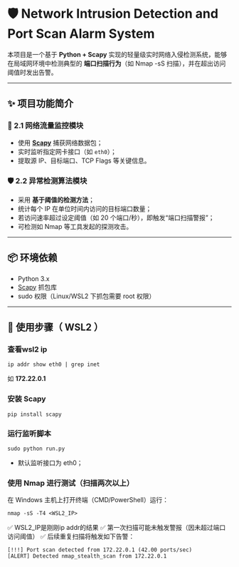 # 🛡️ Network Intrusion Detection and Port Scan Alarm System

本项目是一个基于 **Python + Scapy** 实现的轻量级实时网络入侵检测系统，能够在局域网环境中检测典型的 **端口扫描行为**（如 Nmap -sS 扫描），并在超出访问阈值时发出告警。

---

## ✨ 项目功能简介

### 📡 2.1 网络流量监控模块

- 使用 [**Scapy**](https://scapy.readthedocs.io/) 捕获网络数据包；
- 实时监听指定网卡接口（如 `eth0`）；
- 提取源 IP、目标端口、TCP Flags 等关键信息。

### 🛡️ 2.2 异常检测算法模块

- 采用 **基于阈值的检测方法**；
- 统计每个 IP 在单位时间内访问的目标端口数量；
- 若访问速率超过设定阈值（如 20 个端口/秒），即触发“端口扫描警报”；
- 可检测如 Nmap 等工具发起的探测攻击。

---

## 📦 环境依赖

- Python 3.x
- [Scapy](https://scapy.readthedocs.io/) 抓包库
- sudo 权限（Linux/WSL2 下抓包需要 root 权限）

---

## 🚀 使用步骤（ WSL2 ）

### 查看wsl2 ip
```
ip addr show eth0 | grep inet
```
如 **172.22.0.1**
###  安装 Scapy

```
pip install scapy
```

###  运行监听脚本
```
sudo python run.py 
```
- 默认监听接口为 eth0；

### 使用 Nmap 进行测试（扫描两次以上）
在 Windows 主机上打开终端（CMD/PowerShell）运行：
```
nmap -sS -T4 <WSL2_IP> 
```
✅ WSL2_IP是刚刚ip addr的结果
✅ 第一次扫描可能未触发警报（因未超过端口访问阈值）
✅ 后续重复扫描将触发如下告警：

```
[!!!] Port scan detected from 172.22.0.1 (42.00 ports/sec)
[ALERT] Detected nmap_stealth_scan from 172.22.0.1
```

